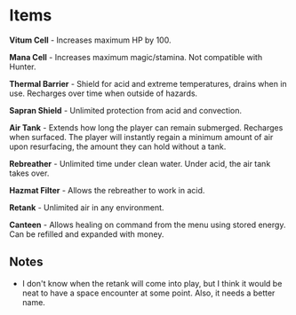 # Items

**Vitum Cell** - Increases maximum HP by 100.

**Mana Cell** - Increases maximum magic/stamina. Not compatible with Hunter.

**Thermal Barrier** - Shield for acid and extreme temperatures, drains when in use. Recharges over time when outside of hazards.

**Sapran Shield** - Unlimited protection from acid and convection.

**Air Tank** - Extends how long the player can remain submerged. Recharges when surfaced. The player will instantly regain a minimum amount of air upon resurfacing, the amount they can hold without a tank.

**Rebreather** - Unlimited time under clean water. Under acid, the air tank takes over.

**Hazmat Filter** - Allows the rebreather to work in acid.

**Retank** - Unlimited air in any environment.

**Canteen** - Allows healing on command from the menu using stored energy. Can be refilled and expanded with money.

## Notes

* I don't know when the retank will come into play, but I think it would be neat to have a space encounter at some point. Also, it needs a better name.

